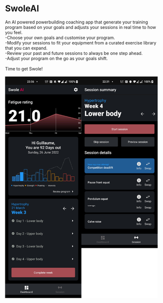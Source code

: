 # SwoleAI
An AI powered powerbuilding coaching app that generate your training program based on your goals and
adjusts your sessions in real time to how you feel.<br/>
-Choose your own goals and customise your program.<br/>
-Modify your sessions to fit your equipment from a curated exercise library that you can
expand.<br/>
-Review your past and future sessions to always be one step ahead.<br/>
-Adjust your program on the go as your goals shift.<br/>
<br/>
Time to get Swole!<br/>
<br/>
<img src="readme/demo.png" alt="Dashboard image" width="500" />